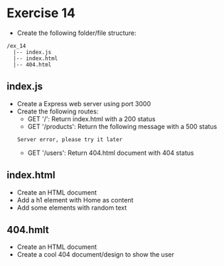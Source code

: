 # Exercise 14

* Create the following folder/file structure:
```
/ex_14
  |-- index.js
  |-- index.html
  |-- 404.html
```

## index.js
* Create a Express web server using port 3000
* Create the following routes:
  * GET '/': Return index.html with a 200 status
  * GET '/products': Return the following message with a 500 status
  ```
  Server error, please try it later
  ```
  * GET '/users': Return 404.html document with 404 status

## index.html
* Create an HTML document
* Add a h1 element with Home as content
* Add some elements with random text

## 404.hmlt
* Create an HTML document
* Create a cool 404 document/design to show the user